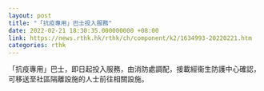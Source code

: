 ```yaml
---
layout: post
title: "「抗疫專用」巴士投入服務"
date: 2022-02-21 18:30:35.000000000 +08:00
link: https://news.rthk.hk/rthk/ch/component/k2/1634993-20220221.htm
categories: rthk
---
```


「抗疫專用」巴士，即日起投入服務，由消防處調配，接載經衞生防護中心確認，可移送至社區隔離設施的人士前往相關設施。
